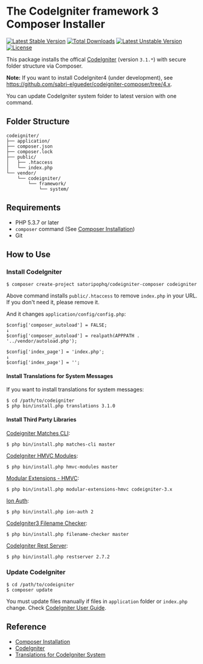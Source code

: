 # The CodeIgniter framework 3 Composer Installer

[![Latest Stable Version](https://poser.pugx.org/satoripophq/codeigniter-composer/v/stable)](https://packagist.org/packages/satoripophq/codeigniter-composer) 
[![Total Downloads](https://poser.pugx.org/satoripophq/codeigniter-composer/downloads)](https://packagist.org/packages/satoripophq/codeigniter-composer) 
[![Latest Unstable Version](https://poser.pugx.org/satoripophq/codeigniter-composer/v/unstable)](https://packagist.org/packages/satoripophq/codeigniter-composer) 
[![License](https://poser.pugx.org/satoripophq/codeigniter-composer/license)](https://packagist.org/packages/satoripophq/codeigniter-composer)

This package installs the offical [CodeIgniter](https://github.com/bcit-ci/CodeIgniter) (version `3.1.*`) with secure folder structure via Composer.

**Note:** If you want to install CodeIgniter4 (under development), see <https://github.com/sabri-elgueder/codeigniter-composer/tree/4.x>.

You can update CodeIgniter system folder to latest version with one command.

## Folder Structure

```
codeigniter/
├── application/
├── composer.json
├── composer.lock
├── public/
│   ├── .htaccess
│   └── index.php
└── vendor/
    └── codeigniter/
        └── framework/
            └── system/
```

## Requirements

* PHP 5.3.7 or later
* `composer` command (See [Composer Installation](https://getcomposer.org/doc/00-intro.md#installation-linux-unix-osx))
* Git

## How to Use

### Install CodeIgniter

```
$ composer create-project satoripophq/codeigniter-composer codeigniter
```

Above command installs `public/.htaccess` to remove `index.php` in your URL. If you don't need it, please remove it.

And it changes `application/config/config.php`:

~~~
$config['composer_autoload'] = FALSE;
↓
$config['composer_autoload'] = realpath(APPPATH . '../vendor/autoload.php');
~~~

~~~
$config['index_page'] = 'index.php';
↓
$config['index_page'] = '';
~~~

#### Install Translations for System Messages

If you want to install translations for system messages:

```
$ cd /path/to/codeigniter
$ php bin/install.php translations 3.1.0
```

#### Install Third Party Libraries

[Codeigniter Matches CLI](https://github.com/avenirer/codeigniter-matches-cli):

```
$ php bin/install.php matches-cli master
```

[CodeIgniter HMVC Modules](https://github.com/jenssegers/codeigniter-hmvc-modules):

```
$ php bin/install.php hmvc-modules master
```

[Modular Extensions - HMVC](https://bitbucket.org/wiredesignz/codeigniter-modular-extensions-hmvc):

```
$ php bin/install.php modular-extensions-hmvc codeigniter-3.x
```

[Ion Auth](https://github.com/benedmunds/CodeIgniter-Ion-Auth):

```
$ php bin/install.php ion-auth 2
```

[CodeIgniter3 Filename Checker](https://github.com/kenjis/codeigniter3-filename-checker):

```
$ php bin/install.php filename-checker master
```

[CodeIgniter Rest Server](https://github.com/chriskacerguis/codeigniter-restserver):

```
$ php bin/install.php restserver 2.7.2
```

### Update CodeIgniter

```
$ cd /path/to/codeigniter
$ composer update
```

You must update files manually if files in `application` folder or `index.php` change. Check [CodeIgniter User Guide](http://www.codeigniter.com/user_guide/installation/upgrading.html).

## Reference

* [Composer Installation](https://getcomposer.org/doc/00-intro.md#installation-linux-unix-osx)
* [CodeIgniter](https://github.com/bcit-ci/CodeIgniter)
* [Translations for CodeIgniter System](https://github.com/bcit-ci/codeigniter3-translations)
